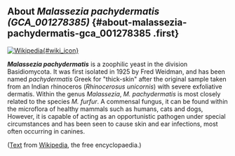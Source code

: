 About *Malassezia pachydermatis (GCA\_001278385)* {#about-malassezia-pachydermatis-gca_001278385 .first}
-------------------------------------------------

[![Wikipedia](/img/wikipedia_logo_v2_en.png){#wiki_icon}](http://en.wikipedia.org/wiki/Malassezia_pachydermatis)

***Malassezia pachydermatis*** is a zoophilic yeast in the division
Basidiomycota. It was first isolated in 1925 by Fred Weidman, and has
been named *pachydermatis* Greek for \"thick-skin\" after the original
sample taken from an Indian rhinoceros (*Rhinocerosus unicornis*) with
severe exfoliative dermatis. Within the genus *Malassezia*,
*M. pachydermatis* is most closely related to the species *M. furfur*. A
commensal fungus, it can be found within the microflora of healthy
mammals such as humans, cats and dogs, However, it is capable of acting
as an opportunistic pathogen under special circumstances and has been
seen to cause skin and ear infections, most often occurring in canines.

([Text](http://en.wikipedia.org/wiki/Malassezia_pachydermatis) from
[Wikipedia](http://en.wikipedia.org/), the free encyclopaedia.)
